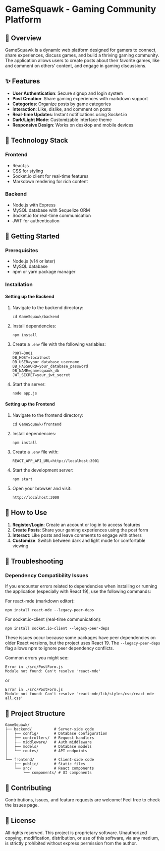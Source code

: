 # GameSquawk - Gaming Community Platform

## 📱 Overview
GameSquawk is a dynamic web platform designed for gamers to connect, share experiences, discuss games, and build a thriving gaming community. The application allows users to create posts about their favorite games, like and comment on others' content, and engage in gaming discussions.

## ✨ Features
- **User Authentication**: Secure signup and login system
- **Post Creation**: Share gaming experiences with markdown support
- **Categories**: Organize posts by game categories
- **Interaction**: Like, dislike, and comment on posts
- **Real-time Updates**: Instant notifications using Socket.io
- **Dark/Light Mode**: Customizable interface theme
- **Responsive Design**: Works on desktop and mobile devices

## 🔧 Technology Stack
### Frontend
- React.js
- CSS for styling
- Socket.io client for real-time features
- Markdown rendering for rich content

### Backend
- Node.js with Express
- MySQL database with Sequelize ORM
- Socket.io for real-time communication
- JWT for authentication

## 🚀 Getting Started

### Prerequisites
- Node.js (v14 or later)
- MySQL database
- npm or yarn package manager

### Installation

#### Setting up the Backend
1. Navigate to the backend directory:
   ```
   cd GameSquawk/backend
   ```

2. Install dependencies:
   ```
   npm install
   ```

3. Create a `.env` file with the following variables:
   ```
   PORT=3001
   DB_HOST=localhost
   DB_USER=your_database_username
   DB_PASSWORD=your_database_password
   DB_NAME=gamesquawk_db
   JWT_SECRET=your_jwt_secret
   ```

4. Start the server:
   ```
   node app.js
   ```

#### Setting up the Frontend
1. Navigate to the frontend directory:
   ```
   cd GameSquawk/frontend
   ```

2. Install dependencies:
   ```
   npm install
   ```

3. Create a `.env` file with:
   ```
   REACT_APP_API_URL=http://localhost:3001
   ```

4. Start the development server:
   ```
   npm start
   ```

5. Open your browser and visit:
   ```
   http://localhost:3000
   ```

## 📖 How to Use
1. **Register/Login**: Create an account or log in to access features
2. **Create Posts**: Share your gaming experiences using the post form
3. **Interact**: Like posts and leave comments to engage with others
4. **Customize**: Switch between dark and light mode for comfortable viewing

## 🔧 Troubleshooting

### Dependency Compatibility Issues
If you encounter errors related to dependencies when installing or running the application (especially with React 19), use the following commands:

For react-mde (markdown editor):
```
npm install react-mde --legacy-peer-deps
```

For socket.io-client (real-time communication):
```
npm install socket.io-client --legacy-peer-deps
```

These issues occur because some packages have peer dependencies on older React versions, but the project uses React 19. The `--legacy-peer-deps` flag allows npm to ignore peer dependency conflicts.

Common errors you might see:
```
Error in ./src/PostForm.js
Module not found: Can't resolve 'react-mde'
```
or
```
Error in ./src/PostForm.js
Module not found: Can't resolve 'react-mde/lib/styles/css/react-mde-all.css'
```

## 📱 Project Structure
```
GameSquawk/
├── backend/          # Server-side code
│   ├── config/       # Database configuration
│   ├── controllers/  # Request handlers
│   ├── middleware/   # Auth middleware
│   ├── models/       # Database models
│   └── routes/       # API endpoints
│
└── frontend/         # Client-side code
    ├── public/       # Static files
    └── src/          # React components
        └── components/ # UI components
```

## 🤝 Contributing
Contributions, issues, and feature requests are welcome! Feel free to check the issues page.

## 📄 License
All rights reserved. This project is proprietary software. Unauthorized copying, modification, distribution, or use of this software, via any medium, is strictly prohibited without express permission from the author.